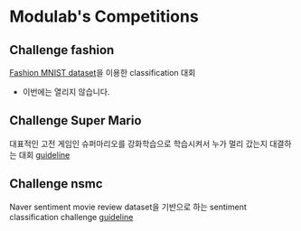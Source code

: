 # Modulab's Competitions

## Challenge fashion
[Fashion MNIST dataset](https://github.com/zalandoresearch/fashion-mnist)을 이용한 classification 대회
* 이번에는 열리지 않습니다.


## Challenge Super Mario
대표적인 고전 게임인 슈퍼마리오를 강화학습으로 학습시켜서 누가 멀리 갔는지 대결하는 대회
[guideline](https://github.com/modulabs/flipped_competition/tree/master/challenge_mario)


## Challenge nsmc
Naver sentiment movie review dataset을 기반으로 하는 sentiment classification challenge
[guideline](https://github.com/modulabs/flipped_competition/tree/master/challenge_nsmc)
